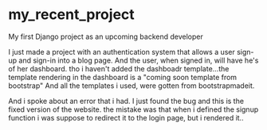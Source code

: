 # my_recent_project
My first Django project as an upcoming  backend developer

I just made a project with an authentication system that allows a user sign-up and sign-in into a blog page.
And the user, when signed in, will have he's of her dashboard.
tho i haven't added the dashboadr template...the template rendering in the dashboard is a "coming soon template from bootstrap"
And all the templates i used, were gotten from bootstrapmadeit.

And i spoke about an error that i had. I just found the bug and this is the fixed version of the website.
the  mistake was that when i defined the signup function i was suppose to redirect it to the login page, but i rendered it..